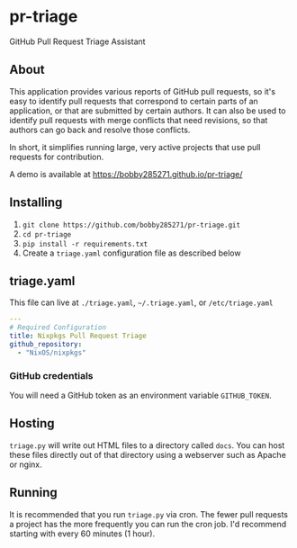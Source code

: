 # pr-triage

GitHub Pull Request Triage Assistant

## About

This application provides various reports of GitHub pull requests, so it's easy to identify pull requests that correspond to certain parts of an application, or that are submitted by certain authors.  It can also be used to identify pull requests
with merge conflicts that need revisions, so that authors can go back and resolve those conflicts.

In short, it simplifies running large, very active projects that use pull requests for contribution.

A demo is available at https://bobby285271.github.io/pr-triage/

## Installing

1. `git clone https://github.com/bobby285271/pr-triage.git`
1. `cd pr-triage`
1. `pip install -r requirements.txt`
1. Create a `triage.yaml` configuration file as described below

## triage.yaml

This file can live at `./triage.yaml`, `~/.triage.yaml`, or `/etc/triage.yaml`

```yaml
---
# Required Configuration
title: Nixpkgs Pull Request Triage
github_repository:
  - "NixOS/nixpkgs"
```

### GitHub credentials

You will need a GitHub token as an environment variable `GITHUB_TOKEN`.

## Hosting

`triage.py` will write out HTML files to a directory called `docs`. You can
host these files directly out of that directory using a webserver such as
Apache or nginx.

## Running

It is recommended that you run `triage.py` via cron. The fewer pull requests a
project has the more frequently you can run the cron job. I'd recommend
starting with every 60 minutes (1 hour).
